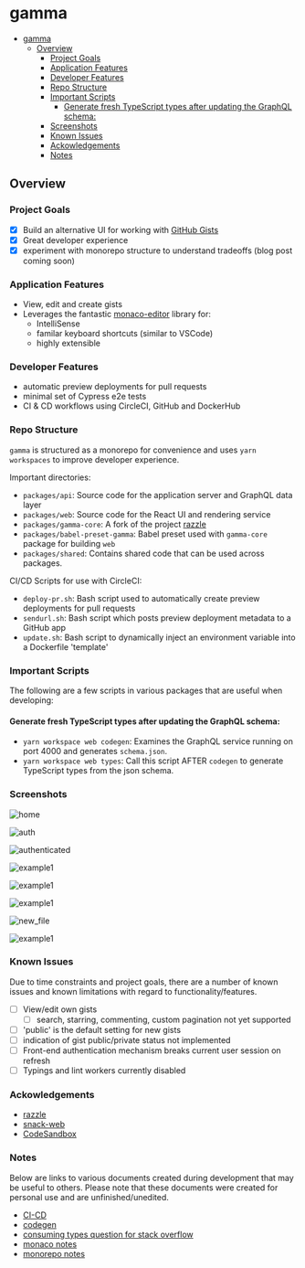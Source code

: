 # gamma

- [gamma](#gamma)
  - [Overview](#overview)
    - [Project Goals](#project-goals)
    - [Application Features](#application-features)
    - [Developer Features](#developer-features)
    - [Repo Structure](#repo-structure)
    - [Important Scripts](#important-scripts)
      - [Generate fresh TypeScript types after updating the GraphQL schema:](#generate-fresh-typescript-types-after-updating-the-graphql-schema)
    - [Screenshots](#screenshots)
    - [Known Issues](#known-issues)
    - [Ackowledgements](#ackowledgements)
    - [Notes](#notes)

## Overview

### Project Goals

- [x] Build an alternative UI for working with [GitHub Gists](https://gist.github.com/)
- [x] Great developer experience
- [x] experiment with monorepo structure to understand tradeoffs (blog post coming soon)

### Application Features

- View, edit and create gists
- Leverages the fantastic [monaco-editor](https://github.com/Microsoft/monaco-editor) library for:
  - IntelliSense
  - familar keyboard shortcuts (similar to VSCode)
  - highly extensible

### Developer Features

- automatic preview deployments for pull requests
- minimal set of Cypress e2e tests
- CI & CD workflows using CircleCI, GitHub and DockerHub

### Repo Structure

`gamma` is structured as a monorepo for convenience and uses `yarn workspaces` to improve developer experience.

Important directories:

- `packages/api`: Source code for the application server and GraphQL data layer
- `packages/web`: Source code for the React UI and rendering service
- `packages/gamma-core`: A fork of the project [razzle](https://github.com/jaredpalmer/razzle)
- `packages/babel-preset-gamma`: Babel preset used with `gamma-core` package for building `web`
- `packages/shared`: Contains shared code that can be used across packages.
  
CI/CD Scripts for use with CircleCI:

- `deploy-pr.sh`: Bash script used to automatically create preview deployments for pull requests
- `sendurl.sh`: Bash script which posts preview deployment metadata to a GitHub app
- `update.sh`: Bash script to dynamically inject an environment variable into a Dockerfile 'template'

### Important Scripts

The following are a few scripts in various packages that are useful when developing:

#### Generate fresh TypeScript types after updating the GraphQL schema:

- `yarn workspace web codegen`: Examines the GraphQL service running on port 4000 and generates `schema.json`.
- `yarn workspace web types`: Call this script AFTER `codegen` to generate TypeScript types from the json schema.

### Screenshots

![home](https://github.com/peterschussheim/gamma/blob/master/resources/2020-05-09%2012_38_50-https___gamma.app.png)

![auth](https://github.com/peterschussheim/gamma/blob/master/resources/2020-05-09%2012_39_48-https___gamma.app_auth_login.png)

![authenticated](https://github.com/peterschussheim/gamma/blob/master/resources/2020-05-09%2012_40_07-https___gamma.app.png)

![example1](https://github.com/peterschussheim/gamma/blob/master/resources/2020-05-09%2012_41_57-https___gamma.app_g_754e1e14f3b710dcbafae795f642a6d3.png)

![example1](https://github.com/peterschussheim/gamma/blob/master/resources/2020-05-09%2012_42_18-https___gamma.app_g_754e1e14f3b710dcbafae795f642a6d3.png)

![example1](https://github.com/peterschussheim/gamma/blob/master/resources/2020-05-09%2012_43_15-https___gamma.app_g_7c69d47b17ad50a4c70c3b17b9dc5869.png)

![new_file](https://github.com/peterschussheim/gamma/blob/master/resources/2020-05-09%2012_45_03-https___gamma.app_new.png)

![example1](https://github.com/peterschussheim/gamma/blob/master/resources/2020-05-09%2012_46_56-https___gamma.app_g_2bd83c7ed49ce8b3feefb5b8908c074b.png)

### Known Issues

Due to time constraints and project goals, there are a number of known issues and known limitations
with regard to functionality/features.

- [ ] View/edit own gists
  - [ ] search, starring, commenting, custom pagination not yet supported
- [ ] 'public' is the default setting for new gists
- [ ] indication of gist public/private status not implemented
- [ ] Front-end authentication mechanism breaks current user session on refresh
- [ ] Typings and lint workers currently disabled

### Ackowledgements

- [razzle](https://github.com/jaredpalmer/razzle)
- [snack-web](https://github.com/expo/snack-web)
- [CodeSandbox](https://github.com/CompuIves/codesandbox-client)

### Notes

Below are links to various documents created during development that may be useful to others.  Please note that these documents were created for personal use and are unfinished/unedited.

- [CI-CD](docs/ci-cd.md)
- [codegen](docs/codegen.md)
- [consuming types question for stack overflow](docs/consuming-types-so-question.md)
- [monaco notes](docs/monaco.md)
- [monorepo notes](docs/monorepo.md)

